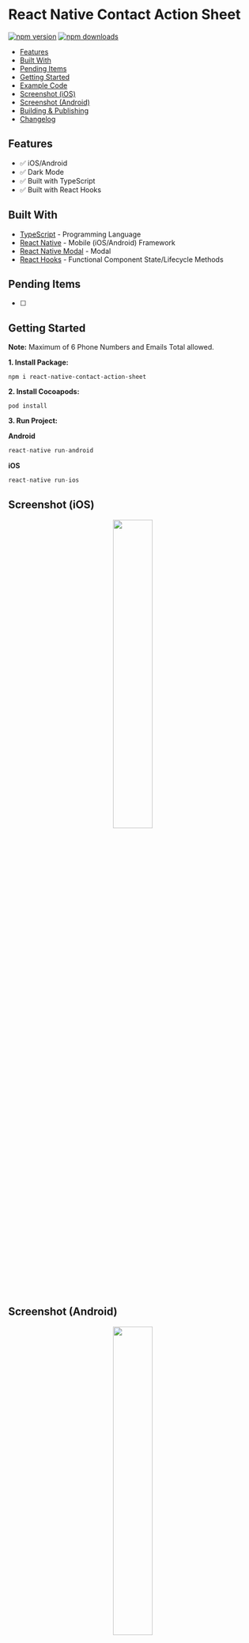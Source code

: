 # React Native Contact Action Sheet

[![npm version](https://badge.fury.io/js/react-native-contact-action-sheet.svg)](https://badge.fury.io/js/react-native-contact-action-sheet)
[![npm downloads](https://img.shields.io/npm/dm/react-native-contact-action-sheet.svg)](https://www.npmjs.com/package/react-native-contact-action-sheet)

*  [Features](#features)
*  [Built With](#built-with)
*  [Pending Items](#pending-items)
*  [Getting Started](#getting-started)
*  [Example Code](#example-code)
*  [Screenshot (iOS)](#screenshot-ios)
*  [Screenshot (Android)](#screenshot-android)
*  [Building & Publishing](#building-&-publishing)
*  [Changelog](#changelog)

## Features
*  ✅ iOS/Android
*  ✅ Dark Mode
*  ✅ Built with TypeScript
*  ✅ Built with React Hooks

## Built With
* [TypeScript](https://github.com/microsoft/TypeScript) - Programming Language
* [React Native](https://facebook.github.io/react-native/) - Mobile (iOS/Android) Framework
* [React Native Modal](https://github.com/react-native-community/react-native-modal) - Modal
* [React Hooks](https://reactjs.org/docs/hooks-intro.html) - Functional Component State/Lifecycle Methods

## Pending Items
- [ ] 

## Getting Started
**Note:** Maximum of 6 Phone Numbers and Emails Total allowed.

**1. Install Package:**
```
npm i react-native-contact-action-sheet
```

<!-- **2. Add pod to ios/Podfile:**
```
pod 'RNVectorIcons', :path => '../node_modules/react-native-vector-icons'
``` -->

**2. Install Cocoapods:**
```
pod install
```

**3. Run Project:**

**Android**
```javascript
react-native run-android
```

**iOS**
```javascript
react-native run-ios
```


## Screenshot (iOS)
<div align="center">
  <img src="/screenshots/ios/iosActionSheet.gif" width="40%" height="40%" />
</div>

## Screenshot (Android)
<div align="center">
  <img src="/screenshots/android/androidActionSheet.gif" width="40%" height="40%" />
</div>


## Example Code
```typescript
// Imports: Dependencies
import React, { useState } from 'react';
import { Button, SafeAreaView } from 'react-native';

// Imports: Components
import { ContactActionSheet }  from 'react-native-contact-action-sheet';

// Imports: TypeScript Types
import { ContactItem } from './src/types/types';

// App
const App: React.FC = (): JSX.Element => {
  // React Hooks: State
  const [ visible, toggle ] = useState<boolean>(false);

  // Open Action Sheet
  const openActionSheet = (): void => {
    // Set State
    toggle((visible: boolean) => !visible);
  };

  // Contacts
  const contacts: Array<ContactItem> = [
    {
      title: 'Company Headquarters',
      type: 'Phone Number',
      contact: '(555) 555-5555',
    },
    {
      title: 'Retail Store',
      type: 'Phone Number',
      contact: '(777) 777-7777',
    },
    {
      title: 'Retail Store',
      type: 'Message',
      contact: '(777) 777-7777',
    },
    {
      title: 'Retail Store',
      type: 'Email',
      contact: 'hq@company.com',
    },
    {
      title: 'Website',
      type: 'Website',
      contact: 'https://company.com',
    },
  ];

  return (
    <SafeAreaView>
      <Button
        title="Show Modal"
        onPress={() => openActionSheet()}
      />

      <ContactActionSheet
        visible={visible}
        toggle={toggle}
        contactsList={contacts}
        darkMode={false}
      />
    </SafeAreaView>
  );
};

// Exports
export default App;
```

## Building & Publishing

**Build**
```javascript
npm run build
```

**Publish**
```javascript
npm publish
```


## Changelog

### [0.1.5] - 5/16/2021

***Added***

- Added `darkMode` prop.

***Changed***

- Changed `react-native-iphone-x-helper` to `peerDependency`.
- Changed `react-native-modal` to `peerDependency`.
- Changed `react-native-vector-icons` to `peerDependency`.
- Updated `README` Getting Started for `iOS` pods.
- Updated `README` Getting Started for `Android` dependencies.

***Removed***

- Removed `Appearance` `react-native` prop for better dark mode support.

### [0.1.4] - 5/13/2021

***Added***

- Added TypeScript `types` folder.

### [0.1.3] - 8/9/2020

***Added***

- Added Dark Mode support. Please upgrade to `React Native 0.62` for this to work.

***Changed***

- Updated `react` dependency.
- Updated `react-native` dependency.
- Updated `react-native-vector-icons` dependency.
- Updated `react-native-modal` dependency.

***Removed***

- Removed `react-native-dark-mode` dependency (Deprecated).

### [0.1.2] - 4/2/2020

***Added***

- Added Website.

### [0.1.1] - 2/4/2020

***Added***

- Added `formatPhoneNumber` to convert phone number to `15555555555` format.

***Changed***

- Fixed `react-native-vector-icons` link issue.

### [0.1.0] - 2/3/2020

***Changed***

- Fixed `react-native-vector-icons` `podfile` issue.

### [0.0.6] - 1/31/2020

***Changed***

- Fixed maximum contacts issue.
- Fixed `outDir/dist` issue.

### [0.0.5] - 1/31/2020

***Changed***

- Fixed `README` example code.

### [0.0.3] - 1/31/2020

***Added***

- Added support for Message.

***Changed***

- Fixed `toggle` issue.

### [0.0.2] - 1/30/2020

***Added***

- Added `Android` Support.
- Added iPhone X/11 Support.
- Added screenshots.

***Changed***

- Styling changes.
